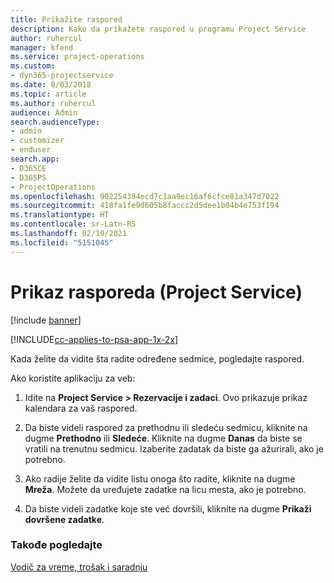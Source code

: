```yaml
---
title: Prikažite raspored
description: Kako da prikažete raspored u programu Project Service
author: ruhercul
manager: kfend
ms.service: project-operations
ms.custom:
- dyn365-projectservice
ms.date: 8/03/2018
ms.topic: article
ms.author: ruhercul
audience: Admin
search.audienceType:
- admin
- customizer
- enduser
search.app:
- D365CE
- D365PS
- ProjectOperations
ms.openlocfilehash: 902254394ecd7c1aa9ec16af6cfce81a347d7022
ms.sourcegitcommit: 418fa1fe9d605b8faccc2d5dee1b04b4e753f194
ms.translationtype: HT
ms.contentlocale: sr-Latn-RS
ms.lasthandoff: 02/10/2021
ms.locfileid: "5151045"
---
```

# <a name="view-your-schedule-project-service"></a>Prikaz rasporeda (Project Service)

[!include [banner](../includes/psa-now-project-operations.md)]

[!INCLUDE[cc-applies-to-psa-app-1x-2x](../includes/cc-applies-to-psa-app-1x-2x.md)]

Kada želite da vidite šta radite određene sedmice, pogledajte raspored.  
  
 Ako koristite aplikaciju za veb:  
  
1.  Idite na **Project Service > Rezervacije i zadaci**. Ovo prikazuje prikaz kalendara za vaš raspored.  
  
2.  Da biste videli raspored za prethodnu ili sledeću sedmicu, kliknite na dugme **Prethodno** ili **Sledeće**. Kliknite na dugme **Danas** da biste se vratili na trenutnu sedmicu. Izaberite zadatak da biste ga ažurirali, ako je potrebno.  
  
3.  Ako radije želite da vidite listu onoga što radite, kliknite na dugme **Mreža**. Možete da uređujete zadatke na licu mesta, ako je potrebno.  
  
4.  Da biste videli zadatke koje ste već dovršili, kliknite na dugme **Prikaži dovršene zadatke**.  
  
### <a name="see-also"></a>Takođe pogledajte  
 [Vodič za vreme, trošak i saradnju](../psa/time-expense-collaboration-guide.md)
